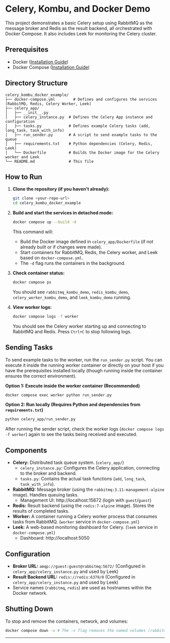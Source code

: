 # Celery, Kombu, and Docker Demo

This project demonstrates a basic Celery setup using RabbitMQ as the message broker and Redis as the result backend, all orchestrated with Docker Compose. It also includes Leek for monitoring the Celery cluster.

## Prerequisites

*   Docker ([Installation Guide](https://docs.docker.com/get-docker/))
*   Docker Compose ([Installation Guide](https://docs.docker.com/compose/install/))

## Directory Structure

```
celery_kombu_docker_example/
├── docker-compose.yml        # Defines and configures the services (RabbitMQ, Redis, Celery Worker, Leek)
├── celery_app/
│   ├── __init__.py
│   ├── celery_instance.py  # Defines the Celery App instance and configuration
│   ├── tasks.py            # Defines example Celery tasks (add, long_task, task_with_info)
│   ├── run_sender.py       # A script to send example tasks to the queue
│   ├── requirements.txt    # Python dependencies (Celery, Redis, Leek)
│   └── Dockerfile          # Builds the Docker image for the Celery worker and Leek
└── README.md               # This file
```

## How to Run

1.  **Clone the repository (if you haven't already):**
    ```bash
    git clone <your-repo-url>
    cd celery_kombu_docker_example
    ```

2.  **Build and start the services in detached mode:**
    ```bash
    docker compose up --build -d
    ```
    This command will:
    *   Build the Docker image defined in `celery_app/Dockerfile` (if not already built or if changes were made).
    *   Start containers for RabbitMQ, Redis, the Celery worker, and Leek based on `docker-compose.yml`.
    *   The `-d` flag runs the containers in the background.

3.  **Check container status:**
    ```bash
    docker compose ps
    ```
    You should see `rabbitmq_kombu_demo`, `redis_kombu_demo`, `celery_worker_kombu_demo`, and `leek_kombu_demo` running.

4.  **View worker logs:**
    ```bash
    docker compose logs -f worker
    ```
    You should see the Celery worker starting up and connecting to RabbitMQ and Redis. Press `Ctrl+C` to stop following logs.

## Sending Tasks

To send example tasks to the worker, run the `run_sender.py` script. You can execute it inside the running worker container or directly on your host if you have the prerequisites installed locally (though running inside the container ensures the correct environment).

**Option 1: Execute inside the worker container (Recommended)**

```bash
docker compose exec worker python run_sender.py
```

**Option 2: Run locally (Requires Python and dependencies from `requirements.txt`)**

```bash
python celery_app/run_sender.py
```

After running the sender script, check the worker logs (`docker compose logs -f worker`) again to see the tasks being received and executed.

## Components

*   **Celery:** Distributed task queue system. (`celery_app/`)
    *   `celery_instance.py`: Configures the Celery application, connecting to the broker and backend.
    *   `tasks.py`: Contains the actual task functions (`add`, `long_task`, `task_with_info`).
*   **RabbitMQ:** Message broker (using the `rabbitmq:3.11-management-alpine` image). Handles queuing tasks.
    *   Management UI: http://localhost:15672 (login with `guest`/`guest`)
*   **Redis:** Result backend (using the `redis:7-alpine` image). Stores the results of completed tasks.
*   **Worker:** A container running a Celery worker process that consumes tasks from RabbitMQ. (`worker` service in `docker-compose.yml`)
*   **Leek:** A web-based monitoring dashboard for Celery. (`leek` service in `docker-compose.yml`)
    *   Dashboard: http://localhost:5050

## Configuration

*   **Broker URL:** `amqp://guest:guest@rabbitmq:5672/` (Configured in `celery_app/celery_instance.py` and used by Leek)
*   **Result Backend URL:** `redis://redis:6379/0` (Configured in `celery_app/celery_instance.py` and used by Leek)
*   Service names (`rabbitmq`, `redis`) are used as hostnames within the Docker network.

## Shutting Down

To stop and remove the containers, network, and volumes:

```bash
docker compose down -v # The -v flag removes the named volumes (rabbitmq_data, redis_data)
```

---